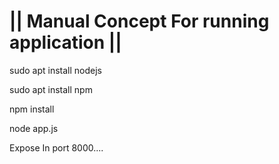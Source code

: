 
<h1> || Manual Concept For running application || </h1>

sudo apt install nodejs

sudo apt install npm

npm install

node app.js

Expose In port 8000....

